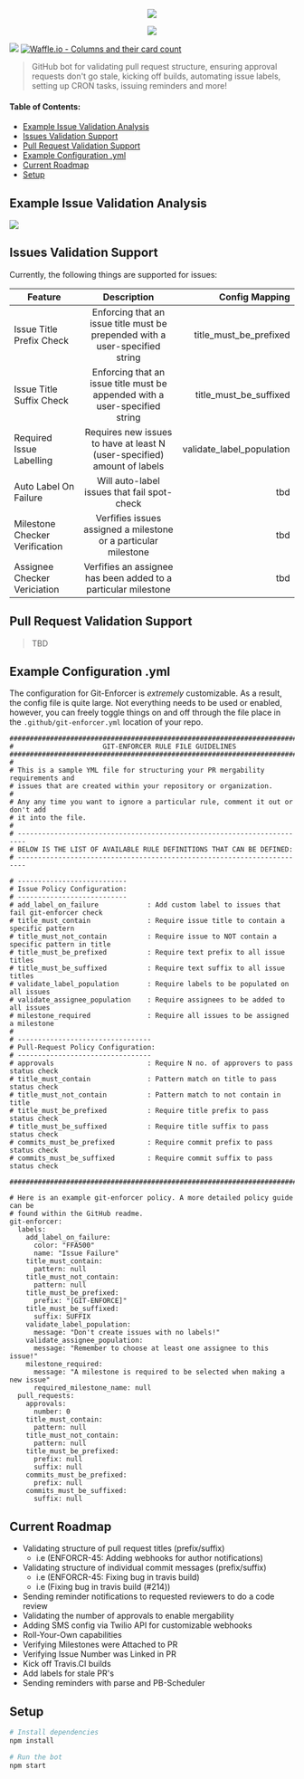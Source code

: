
<p align="center">
  <img src="https://i.imgur.com/tOQ5Bhh.png"/>
</p>


<p align="center">
  <a href="https://github.com/apps/git-enforcer">
    <img src="https://i.imgur.com/0n2G4WX.png"/>
  </a>
</p>

![](https://img.shields.io/badge/GitEnforcer-v0.0.1-green.svg)
[![Waffle.io - Columns and their card count](https://badge.waffle.io/Schachte/Git-Enforcer.svg?columns=all)](https://waffle.io/Schachte/Git-Enforcer)

> GitHub bot for validating pull request structure, ensuring approval requests don't go stale, kicking off builds, automating issue labels, setting up CRON tasks, issuing reminders and more!

#### Table of Contents: 

- [Example Issue Validation Analysis](#example-issue-validation-analysis)
- [Issues Validation Support](#issues-validation-support)
- [Pull Request Validation Support](#pull-request-validation-support)
- [Example Configuration .yml](#example-configuration-yml)
- [Current Roadmap](#current-roadmap)
- [Setup](#setup)

## Example Issue Validation Analysis
![](https://i.imgur.com/8WYnx0A.png)

## Issues Validation Support

Currently, the following things are supported for issues:

| Feature        | Description           | Config Mapping  |
| ------------- |:-------------:| -----:|
| Issue Title Prefix Check      | Enforcing that an issue title must be prepended with a user-specified string | title_must_be_prefixed |
| Issue Title Suffix Check      | Enforcing that an issue title must be appended with a user-specified string      |   title_must_be_suffixed |
| Required Issue Labelling | Requires new issues to have at least N (user-specified) amount of labels      |    validate_label_population |
| Auto Label On Failure | Will auto-label issues that fail spot-check      |    tbd |
| Milestone Checker Verification | Verfifies issues assigned a milestone or a particular milestone      |    tbd |
| Assignee Checker Vericiation | Verfifies an assignee has been added to a particular milestone      |    tbd |


## Pull Request Validation Support

> TBD
    
## Example Configuration .yml

The configuration for Git-Enforcer is _extremely_ customizable. As a result, the config file is quite large. Not everything needs to be used or enabled, however, you can freely toggle things on and off through the file place in the `.github/git-enforcer.yml` location of your repo. 

```
#############################################################################
#                      GIT-ENFORCER RULE FILE GUIDELINES
#############################################################################
#
# This is a sample YML file for structuring your PR mergability requirements and
# issues that are created within your repository or organization.
#
# Any any time you want to ignore a particular rule, comment it out or don't add
# it into the file.
#
# ------------------------------------------------------------------------
# BELOW IS THE LIST OF AVAILABLE RULE DEFINITIONS THAT CAN BE DEFINED:
# ------------------------------------------------------------------------

# ---------------------------
# Issue Policy Configuration:
# ---------------------------
# add_label_on_failure            : Add custom label to issues that fail git-enforcer check
# title_must_contain              : Require issue title to contain a specific pattern
# title_must_not_contain          : Require issue to NOT contain a specific pattern in title
# title_must_be_prefixed          : Require text prefix to all issue titles
# title_must_be_suffixed          : Require text suffix to all issue titles
# validate_label_population       : Require labels to be populated on all issues
# validate_assignee_population    : Require assignees to be added to all issues
# milestone_required              : Require all issues to be assigned a milestone
#
# ---------------------------------
# Pull-Request Policy Configuration:
# ---------------------------------
# approvals                       : Require N no. of approvers to pass status check
# title_must_contain              : Pattern match on title to pass status check
# title_must_not_contain          : Pattern match to not contain in title 
# title_must_be_prefixed          : Require title prefix to pass status check
# title_must_be_suffixed          : Require title suffix to pass status check
# commits_must_be_prefixed        : Require commit prefix to pass status check
# commits_must_be_suffixed        : Require commit suffix to pass status check

#############################################################################

# Here is an example git-enforcer policy. A more detailed policy guide can be
# found within the GitHub readme.
git-enforcer:
  labels:
    add_label_on_failure:
      color: "FFA500"
      name: "Issue Failure"
    title_must_contain:
      pattern: null
    title_must_not_contain:
      pattern: null
    title_must_be_prefixed:
      prefix: "[GIT-ENFORCE]"
    title_must_be_suffixed:
      suffix: SUFFIX
    validate_label_population:
      message: "Don't create issues with no labels!"
    validate_assignee_population:
      message: "Remember to choose at least one assignee to this issue!"
    milestone_required:
      message: "A milestone is required to be selected when making a new issue"
      required_milestone_name: null
  pull_requests:
    approvals:
      number: 0
    title_must_contain:
      pattern: null
    title_must_not_contain:
      pattern: null
    title_must_be_prefixed:
      prefix: null
      suffix: null
    commits_must_be_prefixed:
      prefix: null
    commits_must_be_suffixed:
      suffix: null

```


## Current Roadmap
- Validating structure of pull request titles (prefix/suffix)
  - i.e (ENFORCR-45: Adding webhooks for author notifications)
- Validating structure of individual commit messages (prefix/suffix)
  - i.e (ENFORCR-45: Fixing bug in travis build)
  - i.e (Fixing bug in travis build (#214))
- Sending reminder notifications to requested reviewers to do a code review
- Validating the number of approvals to enable mergability
- Adding SMS config via Twilio API for customizable webhooks
- Roll-Your-Own capabilities
- Verifying Milestones were Attached to PR
- Verifying Issue Number was Linked in PR
- Kick off Travis.CI builds
- Add labels for stale PR's 
- Sending reminders with parse and PB-Scheduler
 
## Setup

```sh
# Install dependencies
npm install

# Run the bot
npm start
```

